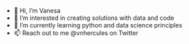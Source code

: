 - 👋 Hi, I’m Vanesa
- 👀 I’m interested in creating solutions with data and code
- 🌱 I’m currently learning python and data science principles
- 📫 Reach out to me @vnhercules on Twitter 

<!---
vnhercules/vnhercules is a ✨ special ✨ repository because its `README.md` (this file) appears on your GitHub profile.
You can click the Preview link to take a look at your changes.
--->

